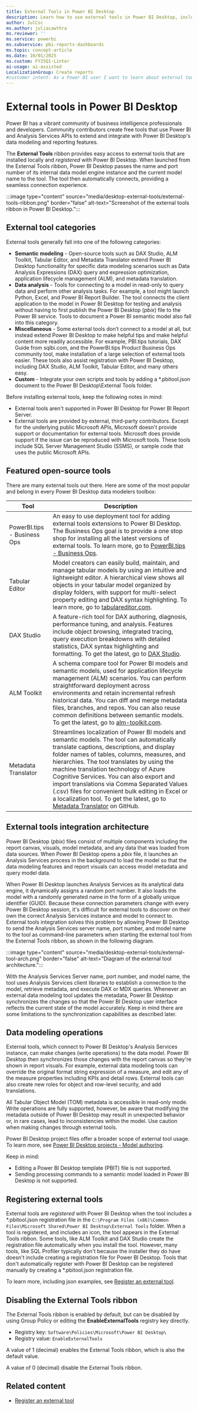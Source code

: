 ```yaml
---
title: External Tools in Power BI Desktop
description: Learn how to use external tools in Power BI Desktop, including DAX Studio, Tabular Editor, ALM Toolkit, and Metadata Translator to extend data modeling, analysis, and lifecycle management capabilities.
author: JulCsc
ms.author: juliacawthra
ms.reviewer: ''
ms.service: powerbi
ms.subservice: pbi-reports-dashboards
ms.topic: concept-article
ms.date: 10/01/2025
ms.custom: FY25Q1-Linter
ai-usage: ai-assisted
LocalizationGroup: Create reports
#customer intent: As a Power BI user I want to learn about external tools in Power BI Desktop.
---
```


# External tools in Power BI Desktop

Power BI has a vibrant community of business intelligence professionals and developers. Community contributors create free tools that use Power BI and Analysis Services APIs to extend and integrate with Power BI Desktop's data modeling and reporting features.

The **External Tools** ribbon provides easy access to external tools that are installed locally and *registered* with Power BI Desktop. When launched from the External Tools ribbon, Power BI Desktop passes the name and port number of its internal data model engine instance and the current model name to the tool. The tool then automatically connects, providing a seamless connection experience.  

:::image type="content" source="media/desktop-external-tools/external-tools-ribbon.png" border="false" alt-text="Screenshot of the external tools ribbon in Power BI Desktop.":::

## External tool categories

External tools generally fall into one of the following categories:

- **Semantic modeling** - Open-source tools such as DAX Studio, ALM Toolkit, Tabular Editor, and Metadata Translator extend Power BI Desktop functionality for specific data modeling scenarios such as Data Analysis Expressions (DAX) query and expression optimization, application lifecycle management (ALM), and metadata translation.
- **Data analysis** - Tools for connecting to a model in read-only to query data and perform other analysis tasks. For example, a tool might launch Python, Excel, and Power BI Report Builder. The tool connects the client application to the model in Power BI Desktop for testing and analysis without having to first publish the Power BI Desktop (*pbix*) file to the Power BI service. Tools to document a Power BI semantic model also fall into this category.
- **Miscellaneous** - Some external tools don’t connect to a model at all, but instead extend Power BI Desktop to make helpful tips and make helpful content more readily accessible. For example, PBI.tips tutorials, DAX Guide from sqlbi.com, and the PowerBI.tips Product Business Ops community tool, make installation of a large selection of external tools easier. These tools also assist registration with Power BI Desktop, including DAX Studio, ALM Toolkit, Tabular Editor, and many others easy.
- **Custom** - Integrate your own scripts and tools by adding a *.pbitool.json document to the Power BI Desktop\External Tools folder.

Before installing external tools, keep the following notes in mind:

- External tools aren't supported in Power BI Desktop for Power BI Report Server.
- External tools are provided by external, third-party contributors. Except for the underlying public Microsoft APIs, Microsoft doesn't provide support or documentation for external tools. Microsoft does provide support if the issue can be reproduced with Microsoft tools. These tools include SQL Server Management Studio (SSMS), or sample code that uses the public Microsoft APIs.

## Featured open-source tools

There are many external tools out there. Here are some of the most popular and belong in every Power BI Desktop data modelers toolbox:

|Tool  |Description  |
|---------|---------|
|PowerBI.tips - Business Ops      |   An easy to use deployment tool for adding external tools extensions to Power BI Desktop. The Business Ops goal is to provide a one stop shop for installing all the latest versions of external tools. To learn more, go to [PowerBI.tips - Business Ops](https://powerbi.tips/product/business-ops/).      |
|Tabular Editor     |   Model creators can easily build, maintain, and manage tabular models by using an intuitive and lightweight editor. A hierarchical view shows all objects in your tabular model organized by display folders, with support for multi-select property editing and DAX syntax highlighting. To learn more, go to [tabulareditor.com](https://tabulareditor.com/).       |
|DAX Studio      | A feature-rich tool for DAX authoring, diagnosis, performance tuning, and analysis. Features include object browsing, integrated tracing, query execution breakdowns with detailed statistics, DAX syntax highlighting and formatting. To get the latest, go to [DAX Studio](https://daxstudio.org).         |
|ALM Toolkit     |   A schema compare tool for Power BI models and semantic models, used for application lifecycle management (ALM) scenarios. You can perform straightforward deployment across environments and retain incremental refresh historical data. You can diff and merge metadata files, branches, and repos. You can also reuse common definitions between semantic models. To get the latest, go to [alm-toolkit.com](http://alm-toolkit.com/).      |
|Metadata Translator      |    Streamlines localization of Power BI models and semantic models. The tool can automatically translate captions, descriptions, and display folder names of tables, columns, measures, and hierarchies. The tool translates by using the machine translation technology of Azure Cognitive Services. You can also export and import translations via Comma Separated Values (.csv) files for convenient bulk editing in Excel or a localization tool. To get the latest, go to [Metadata Translator](https://github.com/microsoft/Analysis-Services/tree/master/MetadataTranslator) on GitHub.    |

## External tools integration architecture

Power BI Desktop (*pbix*) files consist of multiple components including the report canvas, visuals, model metadata, and any data that was loaded from data sources. When Power BI Desktop opens a *pbix* file, it launches an Analysis Services process in the background to load the model so that the data modeling features and report visuals can access model metadata and query model data.

When Power BI Desktop launches Analysis Services as its analytical data engine, it dynamically assigns a random port number. It also loads the model with a randomly generated name in the form of a globally unique identifier (GUID). Because these connection parameters change with every Power BI Desktop session, it's difficult for external tools to discover on their own the correct Analysis Services instance and model to connect to. External tools integration solves this problem by allowing Power BI Desktop to send the Analysis Services server name, port number, and model name to the tool as command-line parameters when starting the external tool from the External Tools ribbon, as shown in the following diagram.

:::image type="content" source="media/desktop-external-tools/external-tool-arch.png" border="false" alt-text="Diagram of the external tool architecture.":::

With the Analysis Services Server name, port number, and model name, the tool uses Analysis Services client libraries to establish a connection to the model, retrieve metadata, and execute DAX or MDX queries. Whenever an external data modeling tool updates the metadata, Power BI Desktop synchronizes the changes so that the Power BI Desktop user interface reflects the current state of the model accurately. Keep in mind there are some limitations to the synchronization capabilities as described later.

## Data modeling operations

External tools, which connect to Power BI Desktop's Analysis Services instance, can make changes (write operations) to the data model. Power BI Desktop then synchronizes those changes with the report canvas so they're shown in report visuals. For example, external data modeling tools can override the original format string expression of a measure, and edit any of the measure properties including KPIs and detail rows. External tools can also create new roles for object and row-level security, and add translations.

All Tabular Object Model (TOM) metadata is accessible in read-only mode. Write operations are fully supported, however, be aware that modifying the metadata outside of Power BI Desktop may result in unexpected behavior or, in rare cases, lead to inconsistencies within the model. Use caution when making changes through external tools.

Power BI Desktop project files offer a broader scope of external tool usage. To learn more, see [Power BI Desktop projects - Model authoring](/power-bi/developer/projects/projects-overview#model-authoring).

Keep in mind:

- Editing a Power BI Desktop template (PBIT) file is not supported.
- Sending processing commands to a semantic model loaded in Power BI Desktop is not supported.

## Registering external tools

External tools are *registered* with Power BI Desktop when the tool includes a \*.pbitool.json registration file in the `C:\Program Files (x86)\Common Files\Microsoft Shared\Power BI Desktop\External Tools` folder. When a tool is registered, and includes an icon, the tool appears in the External Tools ribbon. Some tools, like ALM Toolkit and DAX Studio create the registration file automatically when you install the tool. However, many tools, like SQL Profiler typically don't because the installer they do have doesn't include creating a registration file for Power BI Desktop. Tools that don't automatically register with Power BI Desktop can be registered manually by creating a \*.pbitool.json registration file.

To learn more, including json examples, see [Register an external tool](desktop-external-tools-register.md).

## Disabling the External Tools ribbon

The External Tools ribbon is enabled by default, but can be disabled by using Group Policy or editing the **EnableExternalTools** registry key directly.

- Registry key: `Software\Policies\Microsoft\Power BI Desktop\`
- Registry value: `EnableExternalTools`

A value of 1 (decimal) enables the External Tools ribbon, which is also the default value.

A value of 0 (decimal) disable the External Tools ribbon.

## Related content

- [Register an external tool](desktop-external-tools-register.md)  
